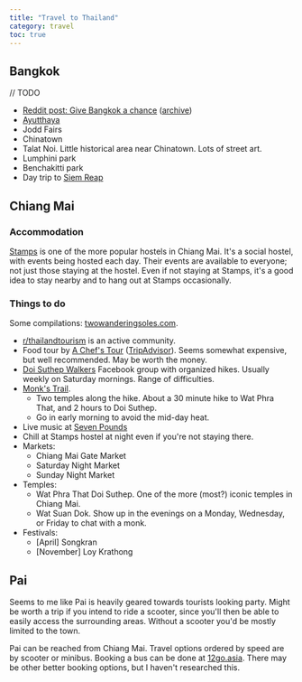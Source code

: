 ```yaml
---
title: "Travel to Thailand"
category: travel
toc: true
---
```


## Bangkok

// TODO

- [Reddit post: Give Bangkok a chance](https://old.reddit.com/r/solotravel/comments/daukjs/my_give_bangkok_a_damn_chance_guide/) ([archive](https://github.com/benjaminheng/link-archive/blob/master/manual-archive/reddit-give-bangkok-a-chance.md))
- [Ayutthaya](https://preparetravelplans.com/ayutthaya-day-trip-from-bangkok/)
- Jodd Fairs
- Chinatown
- Talat Noi. Little historical area near Chinatown. Lots of street art.
- Lumphini park
- Benchakitti park
- Day trip to [Siem Reap](/travel-to-cambodia#siem-reap)

## Chiang Mai

### Accommodation

[Stamps](https://www.booking.com/hotel/th/stamps-backpackers.en-gb.html) is one
of the more popular hostels in Chiang Mai. It's a social hostel, with events
being hosted each day. Their events are available to everyone; not just those
staying at the hostel. Even if not staying at Stamps, it's a good idea to stay
nearby and to hang out at Stamps occasionally.

### Things to do

Some compilations: [twowanderingsoles.com](https://www.twowanderingsoles.com/blog/unique-experiences-in-chiang-mai-thailand#Adventurous-Things-to-do-in-Chiang-Mai).

- [r/thailandtourism](https://www.reddit.com/r/ThailandTourism/) is an active community.
- Food tour by [A Chef's Tour](https://achefstour.com/tour/chiang-mai-food-tour) ([TripAdvisor](https://www.tripadvisor.com.sg/Attraction_Review-g293917-d12845334-Reviews-A_Chef_s_Tour_Chiang_Mai-Chiang_Mai.html)). Seems somewhat expensive, but well recommended. May be worth the money.
- [Doi Suthep Walkers](https://www.facebook.com/groups/DoiSuthepWalkers/)
  Facebook group with organized hikes. Usually weekly on Saturday mornings.
  Range of difficulties.
- [Monk's Trail](https://www.tielandtothailand.com/hiking-monk-trail-doi-suthep-chiang-mai/).
    - Two temples along the hike. About a 30 minute hike to Wat Phra That, and
      2 hours to Doi Suthep.
    - Go in early morning to avoid the mid-day heat.
- Live music at [Seven Pounds](https://goo.gl/maps/JGZ97jTCsCxx5ryYA)
- Chill at Stamps hostel at night even if you're not staying there.
- Markets:
    - Chiang Mai Gate Market
    - Saturday Night Market
    - Sunday Night Market
- Temples:
    - Wat Phra That Doi Suthep. One of the more (most?) iconic temples in
      Chiang Mai.
    - Wat Suan Dok. Show up in the evenings on a Monday, Wednesday, or Friday to
      chat with a monk.
- Festivals:
    - [April] Songkran
    - [November] Loy Krathong

## Pai

Seems to me like Pai is heavily geared towards tourists looking party. Might be
worth a trip if you intend to ride a scooter, since you'll then be able to
easily access the surrounding areas. Without a scooter you'd be mostly limited
to the town.

Pai can be reached from Chiang Mai. Travel options ordered by speed are by
scooter or minibus. Booking a bus can be done at
[12go.asia](https://12go.asia). There may be other better booking options, but
I haven't researched this.
